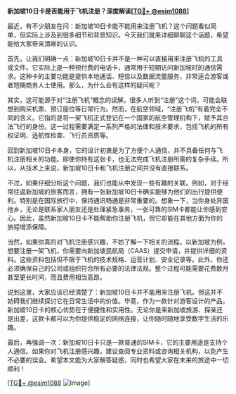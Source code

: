 **新加坡10日卡是否能用于飞机注册？深度解读[[TG💪+ @esim1088](https://t.me/s/esim1088)]**

最近，有不少朋友在问：新加坡10日卡能不能用来注册飞机？这个问题看似简单，但实际上涉及到很多细节和背景知识。今天我们就来详细聊聊这个话题，希望能给大家带来清晰的认识。

首先，让我们明确一点：新加坡10日卡并不是一种可以直接用来注册飞机的工具或文件。它实际上是一种预付费的电话卡，通常用于短期访问新加坡时的通信需求。这种卡的主要功能是提供本地通话、短信以及数据流量服务，非常适合游客或者短期商务人士使用。那么，为什么会有这样的疑问呢？

其实，这可能源于对“注册飞机”概念的误解。很多人听到“注册”这个词，可能会联想到购买机票、预订座位等日常行为。然而，在航空领域，“注册飞机”有着完全不同的含义。它指的是将一架飞机正式登记在一个国家的航空管理机构下，赋予其合法飞行的身份。这一过程需要满足一系列严格的法律和技术要求，包括飞机的所有权证明、适航性检查、飞行员资质等。

回到新加坡10日卡本身，它的设计初衷是为了方便个人通信，并不具备任何与飞机注册相关的功能。即使你持有这张卡，也无法完成飞机注册所需的复杂手续。所以，从技术上来说，新加坡10日卡和飞机注册之间并没有直接联系。

不过，如果仔细分析这个问题，我们也能从中发现一些有趣的关联。例如，对于经常往返新加坡的旅客而言，拥有一张新加坡10日卡确实能够为他们的出行提供便利。特别是在国际旅行中，保持通讯畅通是非常重要的。想象一下，当你身处异国他乡，无论是联系家人朋友还是处理紧急事务，一张可靠的SIM卡都能让你感到安心。因此，虽然新加坡10日卡不能帮助你注册飞机，但它却能在其他方面为你的旅程增添保障。

当然，如果你真的对飞机注册感兴趣，不妨了解一下相关的流程。以新加坡为例，想要注册一架飞机，你需要向新加坡民航局（CAAS）提交申请，并提供详细的资料。这些资料包括但不限于飞机的技术规格、运营计划、安全记录等。此外，你还必须确保自己的公司或组织符合所有必要的法律法规。整个过程可能需要花费数月甚至更长时间，而且费用相当高昂。

说到这里，大家应该已经清楚了：新加坡10日卡并不能用来注册飞机。但这并不妨碍我们继续探讨它在日常生活中的价值。毕竟，作为一款针对游客设计的产品，新加坡10日卡的核心优势在于便捷性和实用性。无论你是来新加坡旅游、探亲还是出差，这款卡都可以为你提供稳定的网络连接，让你随时随地享受数字生活的乐趣。

最后，再强调一次：新加坡10日卡只是一款普通的SIM卡，它的主要用途是支持个人通信。如果你对飞机注册感兴趣，建议查阅专业资料或咨询相关机构，以免产生不必要的误会。希望本文能为大家解答疑惑，同时也希望大家在未来的旅途中一切顺利！

[[TG💪+ @esim1088](https://t.me/s/esim1088) ![Image](https://i.postimg.cc/4NQfJmqS/Snipaste-2025-05-13-00-14-12.png)]